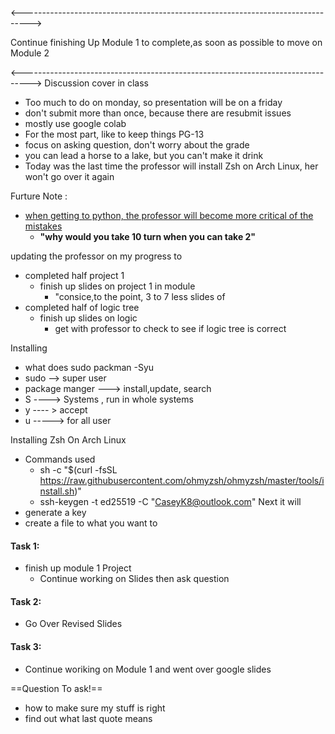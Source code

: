 
<-------------------------------------------------------------------------------->

Continue finishing Up Module 1 to complete,as soon as possible to move on Module 2




<-------------------------------------------------------------------------------->
Discussion cover in class
- Too much to do on monday, so presentation will be on a friday 
- don't submit more than once, because there are  resubmit issues
- mostly use google colab
- For the most part, like to keep things PG-13
- focus on asking question, don't worry about the grade 
- you can lead a horse to a lake, but you can't make it drink
- Today was the last time the professor will install Zsh on Arch Linux, her won't go over it again


Furture Note :
- <u>when getting to python, the professor will become more critical of the mistakes</u>
  - **"why would you take 10 turn when you can take 2"**






updating the professor on my progress to
- completed half project 1 
    - finish up slides on project 1 in module
        - "consice,to the point, 3 to 7 less slides of 
- completed half of logic tree 
    - finish up slides on logic 
        - get with professor to check to see if logic tree is correct

Installing 
- what does sudo packman -Syu
- sudo  --> super user
- package manger ---> install,update, search 
- S     ----> Systems , run in whole systems 
- y     ---- > accept 
- u     -----> for all user 


Installing Zsh On Arch Linux
- Commands used
    - sh -c "$(curl -fsSL https://raw.githubusercontent.com/ohmyzsh/ohmyzsh/master/tools/install.sh)"
    - ssh-keygen -t ed25519 -C "CaseyK8@outlook.com"
Next it will 
- generate a key 
- create a file to what you want to 


#### Task 1:
- finish up module 1 Project 
    - Continue working on Slides then ask question


#### Task 2: 
- Go Over Revised Slides



#### Task 3:
- Continue woriking on Module 1 and went over google slides





==Question To ask!==
- how to make sure my stuff is right
- find out what last quote means